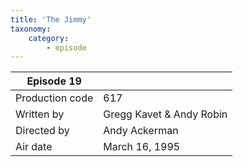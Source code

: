 ```yaml
---
title: 'The Jimmy'
taxonomy:
    category:
        - episode
---
```


| Episode 19 | |
|-----------------|--------------------------------|
| Production code | 617                            |
| Written by      | Gregg Kavet & Andy Robin |
| Directed by     | Andy Ackerman                   |
| Air date        | March 16, 1995                   |
